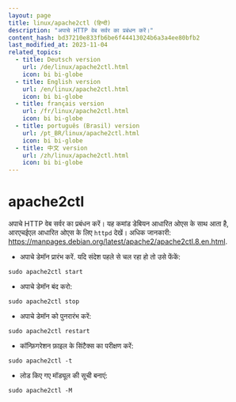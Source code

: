 ```yaml
---
layout: page
title: linux/apache2ctl (हिन्दी)
description: "अपाचे HTTP वेब सर्वर का प्रबंधन करें।"
content_hash: bd37210e833fb6be6f44413024b6a3a4ee80bfb2
last_modified_at: 2023-11-04
related_topics:
  - title: Deutsch version
    url: /de/linux/apache2ctl.html
    icon: bi bi-globe
  - title: English version
    url: /en/linux/apache2ctl.html
    icon: bi bi-globe
  - title: français version
    url: /fr/linux/apache2ctl.html
    icon: bi bi-globe
  - title: português (Brasil) version
    url: /pt_BR/linux/apache2ctl.html
    icon: bi bi-globe
  - title: 中文 version
    url: /zh/linux/apache2ctl.html
    icon: bi bi-globe
---
```

# apache2ctl

अपाचे HTTP वेब सर्वर का प्रबंधन करें।
यह कमांड डेबियन आधारित ओएस के साथ आता है, आरएचईएल आधारित ओएस के लिए `httpd` देखें।
अधिक जानकारी: <https://manpages.debian.org/latest/apache2/apache2ctl.8.en.html>.

- अपाचे डेमॉन प्रारंभ करें. यदि संदेश पहले से चल रहा हो तो उसे फेंकें:

`sudo apache2ctl start`

- अपाचे डेमॉन बंद करो:

`sudo apache2ctl stop`

- अपाचे डेमॉन को पुनरारंभ करें:

`sudo apache2ctl restart`

- कॉन्फ़िगरेशन फ़ाइल के सिंटैक्स का परीक्षण करें:

`sudo apache2ctl -t`

- लोड किए गए मॉड्यूल की सूची बनाएं:

`sudo apache2ctl -M`
